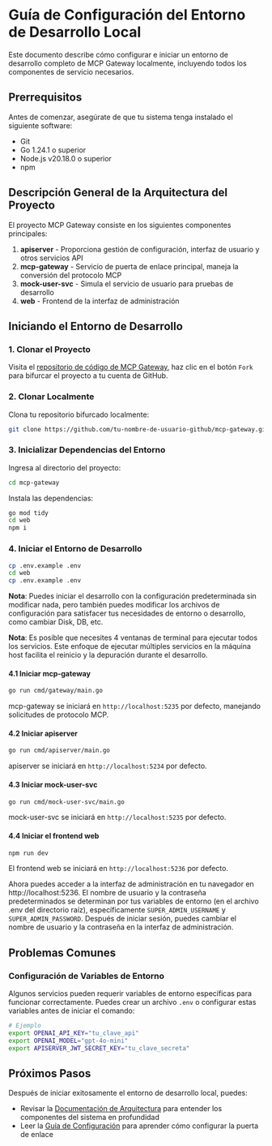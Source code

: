 # Guía de Configuración del Entorno de Desarrollo Local

Este documento describe cómo configurar e iniciar un entorno de desarrollo completo de MCP Gateway localmente, incluyendo todos los componentes de servicio necesarios.

## Prerrequisitos

Antes de comenzar, asegúrate de que tu sistema tenga instalado el siguiente software:

- Git
- Go 1.24.1 o superior
- Node.js v20.18.0 o superior
- npm

## Descripción General de la Arquitectura del Proyecto

El proyecto MCP Gateway consiste en los siguientes componentes principales:

1. **apiserver** - Proporciona gestión de configuración, interfaz de usuario y otros servicios API
2. **mcp-gateway** - Servicio de puerta de enlace principal, maneja la conversión del protocolo MCP
3. **mock-user-svc** - Simula el servicio de usuario para pruebas de desarrollo
4. **web** - Frontend de la interfaz de administración

## Iniciando el Entorno de Desarrollo

### 1. Clonar el Proyecto

Visita el [repositorio de código de MCP Gateway](https://github.com/mcp-ecosystem/mcp-gateway), haz clic en el botón `Fork` para bifurcar el proyecto a tu cuenta de GitHub.

### 2. Clonar Localmente

Clona tu repositorio bifurcado localmente:

```bash
git clone https://github.com/tu-nombre-de-usuario-github/mcp-gateway.git
```

### 3. Inicializar Dependencias del Entorno

Ingresa al directorio del proyecto:
```bash
cd mcp-gateway
```

Instala las dependencias:

```bash
go mod tidy
cd web
npm i
```

### 4. Iniciar el Entorno de Desarrollo

```bash
cp .env.example .env
cd web
cp .env.example .env
```

**Nota**: Puedes iniciar el desarrollo con la configuración predeterminada sin modificar nada, pero también puedes modificar los archivos de configuración para satisfacer tus necesidades de entorno o desarrollo, como cambiar Disk, DB, etc.

**Nota**: Es posible que necesites 4 ventanas de terminal para ejecutar todos los servicios. Este enfoque de ejecutar múltiples servicios en la máquina host facilita el reinicio y la depuración durante el desarrollo.

#### 4.1 Iniciar mcp-gateway

```bash
go run cmd/gateway/main.go
```

mcp-gateway se iniciará en `http://localhost:5235` por defecto, manejando solicitudes de protocolo MCP.

#### 4.2 Iniciar apiserver 

```bash
go run cmd/apiserver/main.go
```

apiserver se iniciará en `http://localhost:5234` por defecto.

#### 4.3 Iniciar mock-user-svc

```bash
go run cmd/mock-user-svc/main.go
```

mock-user-svc se iniciará en `http://localhost:5235` por defecto.

#### 4.4 Iniciar el frontend web

```bash
npm run dev
```

El frontend web se iniciará en `http://localhost:5236` por defecto.

Ahora puedes acceder a la interfaz de administración en tu navegador en http://localhost:5236. El nombre de usuario y la contraseña predeterminados se determinan por tus variables de entorno (en el archivo .env del directorio raíz), específicamente `SUPER_ADMIN_USERNAME` y `SUPER_ADMIN_PASSWORD`. Después de iniciar sesión, puedes cambiar el nombre de usuario y la contraseña en la interfaz de administración.

## Problemas Comunes

### Configuración de Variables de Entorno

Algunos servicios pueden requerir variables de entorno específicas para funcionar correctamente. Puedes crear un archivo `.env` o configurar estas variables antes de iniciar el comando:

```bash
# Ejemplo
export OPENAI_API_KEY="tu_clave_api"
export OPENAI_MODEL="gpt-4o-mini"
export APISERVER_JWT_SECRET_KEY="tu_clave_secreta"
```

## Próximos Pasos

Después de iniciar exitosamente el entorno de desarrollo local, puedes:

- Revisar la [Documentación de Arquitectura](./architecture) para entender los componentes del sistema en profundidad
- Leer la [Guía de Configuración](../configuration/gateways) para aprender cómo configurar la puerta de enlace 